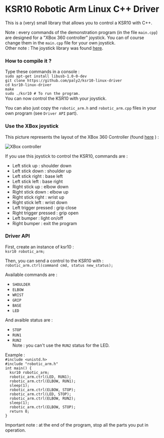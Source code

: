 # KSR10 Robotic Arm Linux C++ Driver

This is a (very) small library that allows you to control a KSR10 with C++.

Note : every commands of the demonstration program (in the file `main.cpp`) are designed for a "XBox 360 controller" joystick. You can of course change them in the `main.cpp` file for your own joystick.  
Other note : The joystick library was found [here](https://github.com/drewnoakes/joystick/).

### How to compile it ?

Type these commands in a console :  
`sudo apt-get install libusb-1.0-0-dev`  
`git clone https://github.com/paly2/ksr10-linux-driver`  
`cd ksr10-linux-driver`  
`make`  
`sudo ./ksr10 # To run the program.`  
You can now control the KSR10 with your joystick.

You can also just copy the `robotic_arm.h` and `robotic_arm.cpp` files in your own program (see `Driver API` part).

### Use the XBox joystick

This picture represents the layout of the XBox 360 Controller (found [here](https://love2d.org/w/images/d/d4/360_controller.png) ) :

![XBox controller](https://love2d.org/w/images/d/d4/360_controller.png)

If you use this joystick to control the KSR10, commands are :
* Left stick up : shoulder down
* Left stick down : shoulder up
* Left stick right : base left
* Left stick left : base right
* Right stick up : elbow down
* Right stick down : elbow up
* Right stick right : wrist up
* Right stick left : wrist down
* Left trigger pressed : grip close
* Right trigger pressed : grip open
* Left bumper : light on/off
* Right bumper : exit the program

### Driver API

First, create an instance of ksr10 :  
`ksr10 robotic_arm;`

Then, you can send a control to the KSR10 with :  
`robotic_arm.ctrl(command cmd, status new_status);`

Available commands are :
- `SHOULDER`
- `ELBOW`
- `WRIST`
- `GRIP`
- `BASE`
- `LED`

And avaible status are :
- `STOP`
- `RUN1`
- `RUN2`  
Note : you can't use the `RUN2` status for the LED.

Example :  
`#include <unistd.h>`  
`#include "robotic_arm.h"`  
`int main() {`  
`  ksr10 robotic_arm;`  
`  robotic_arm.ctrl(LED, RUN1);`  
`  robotic_arm.ctrl(ELBOW, RUN1);`  
`  sleep(1);`  
`  robotic_arm.ctrl(ELBOW, STOP);`  
`  robotic_arm.ctrl(LED, STOP);`  
`  robotic_arm.ctrl(ELBOW, RUN2);`  
`  sleep(1);`  
`  robotic_arm.ctrl(ELBOW, STOP);`  
`  return 0;`  
`}`

Important note : at the end of the program, stop all the parts you put in operation.
